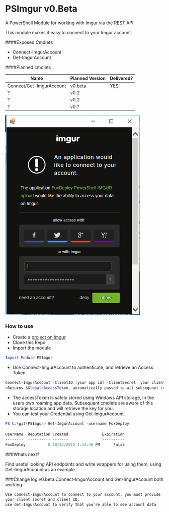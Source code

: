 # PSImgur v0.Beta
A PowerShell Module for working with Imgur via the REST API

This module makes it easy to connect to your Imgur account. 
   
####Exposed Cmdlets

* Connect-ImgurAccount
* Get-ImgurAccount


####Planned cmdlets

Name  | Planned Version | Delivered?
------------- | ------------- | --- 
Connect/Get-ImgurAccount | v0.beta | YES!
? | v0.2
? | v0.2
? | v0.?

![alt tag](https://github.com/1RedOne/PSImgur/blob/master/Img/OAuthWindow.png)

### How to use

* Create a [project on Imgur](https://api.imgur.com/oauth2/addclient) 
* Clone this Repo
* Import the module
```PowerShell
Import-Module PSImgur
```
* Use Connect-ImgurAccount to authenticate, and retrieve an Access Token.  
```PowerShell
Connect-ImgurAccount -ClientID [your app id] -ClientSecret [your client secret]
>Returns $Global:AccessToken, automatically passed to all subsequnet cmdlets
```
* The accessToken is safely stored using Windows API storage, in the users own roaming app data.  Subsequent cmdlets are aware of this storage location and will retrieve the key for you.
* You can test your Credential using Get-ImgurAccount
```PowerShell
PS C:\git\PSImgur> Get-ImgurAccount -username FoxDeploy 

UserName  Reputation Created               Expiration
--------  ---------- -------               ----------
FoxDeploy          0 10/13/2015 1:34:40 PM      False
```

###Whats next?

Find useful looking API endpoints and write wrappers for using them, using Get-ImgurAccount as an example.  

###Change log
v0.beta Connect-ImgurAccount and Get-ImgurAccount both working

    Use Connect-ImgurAccount to connect to your account, you must provide your client secret and client ID.  
    use Get-ImgurAccount to verify that you're able to see account data
